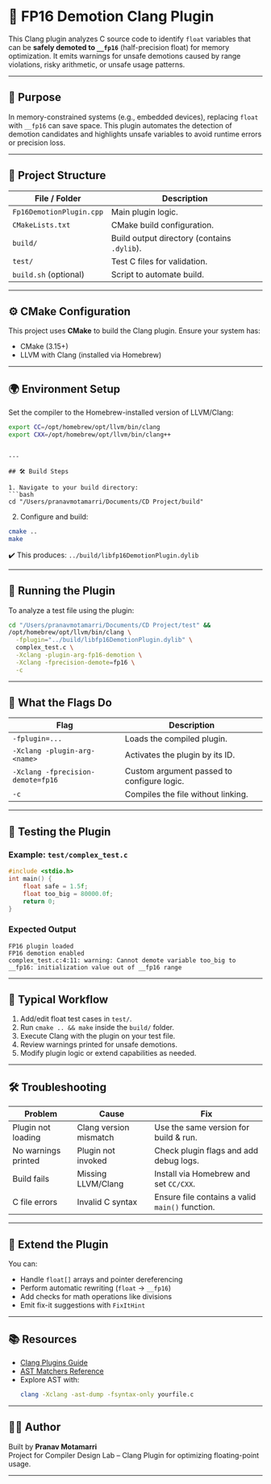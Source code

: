 # 🧠 FP16 Demotion Clang Plugin

This Clang plugin analyzes C source code to identify `float` variables that can be **safely demoted to `__fp16`** (half-precision float) for memory optimization. It emits warnings for unsafe demotions caused by range violations, risky arithmetic, or unsafe usage patterns.

---

## 📌 Purpose

In memory-constrained systems (e.g., embedded devices), replacing `float` with `__fp16` can save space. This plugin automates the detection of demotion candidates and highlights unsafe variables to avoid runtime errors or precision loss.

---

## 📁 Project Structure

| File / Folder             | Description |
|---------------------------|-------------|
| `Fp16DemotionPlugin.cpp` | Main plugin logic. |
| `CMakeLists.txt`          | CMake build configuration. |
| `build/`                  | Build output directory (contains `.dylib`). |
| `test/`                   | Test C files for validation. |
| `build.sh` (optional)     | Script to automate build. |

---

## ⚙️ CMake Configuration

This project uses **CMake** to build the Clang plugin. Ensure your system has:
- CMake (3.15+)
- LLVM with Clang (installed via Homebrew)

---

## 🌍 Environment Setup

Set the compiler to the Homebrew-installed version of LLVM/Clang:

```bash
export CC=/opt/homebrew/opt/llvm/bin/clang
export CXX=/opt/homebrew/opt/llvm/bin/clang++

```
```

---

## 🛠️ Build Steps

1. Navigate to your build directory:
```bash
cd "/Users/pranavmotamarri/Documents/CD Project/build"
```

2. Configure and build:
```bash
cmake ..
make
```

✔️ This produces: `../build/libfp16DemotionPlugin.dylib`

---

## 🚀 Running the Plugin

To analyze a test file using the plugin:

```bash
cd "/Users/pranavmotamarri/Documents/CD Project/test" &&
/opt/homebrew/opt/llvm/bin/clang \
  -fplugin="../build/libfp16DemotionPlugin.dylib" \
  complex_test.c \
  -Xclang -plugin-arg-fp16-demotion \
  -Xclang -fprecision-demote=fp16 \
  -c
```

---

## 🧾 What the Flags Do

| Flag | Description |
|------|-------------|
| `-fplugin=...` | Loads the compiled plugin. |
| `-Xclang -plugin-arg-<name>` | Activates the plugin by its ID. |
| `-Xclang -fprecision-demote=fp16` | Custom argument passed to configure logic. |
| `-c` | Compiles the file without linking. |

---

## 🧪 Testing the Plugin

### Example: `test/complex_test.c`
```c
#include <stdio.h>
int main() {
    float safe = 1.5f;
    float too_big = 80000.0f;
    return 0;
}
```

### Expected Output
```
FP16 plugin loaded
FP16 demotion enabled
complex_test.c:4:11: warning: Cannot demote variable too_big to __fp16: initialization value out of __fp16 range
```

---

## 🔁 Typical Workflow

1. Add/edit float test cases in `test/`.
2. Run `cmake .. && make` inside the `build/` folder.
3. Execute Clang with the plugin on your test file.
4. Review warnings printed for unsafe demotions.
5. Modify plugin logic or extend capabilities as needed.

---

## 🛠️ Troubleshooting

| Problem | Cause | Fix |
|--------|-------|-----|
| Plugin not loading | Clang version mismatch | Use the same version for build & run. |
| No warnings printed | Plugin not invoked | Check plugin flags and add debug logs. |
| Build fails | Missing LLVM/Clang | Install via Homebrew and set `CC/CXX`. |
| C file errors | Invalid C syntax | Ensure file contains a valid `main()` function. |

---

## 🌱 Extend the Plugin

You can:
- Handle `float[]` arrays and pointer dereferencing
- Perform automatic rewriting (`float` → `__fp16`)
- Add checks for math operations like divisions
- Emit fix-it suggestions with `FixItHint`

---

## 📚 Resources

- [Clang Plugins Guide](https://clang.llvm.org/docs/ClangPlugins.html)
- [AST Matchers Reference](https://clang.llvm.org/docs/LibASTMatchers.html)
- Explore AST with:
  ```bash
  clang -Xclang -ast-dump -fsyntax-only yourfile.c
  ```

---

## 👨‍🔬 Author

Built by **Pranav Motamarri**  
Project for Compiler Design Lab – Clang Plugin for optimizing floating-point usage.

---
